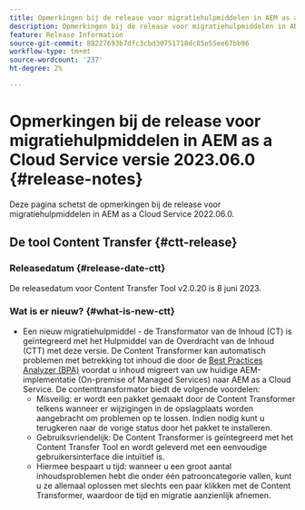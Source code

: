 ```yaml
---
title: Opmerkingen bij de release voor migratiehulpmiddelen in AEM as a Cloud Service versie 2023.06.0
description: Opmerkingen bij de release voor migratiehulpmiddelen in AEM as a Cloud Service versie 2022.06.0
feature: Release Information
source-git-commit: 88227693b7dfc3cbd30751718dc85e55ee67bb96
workflow-type: tm+mt
source-wordcount: '237'
ht-degree: 2%

---
```


# Opmerkingen bij de release voor migratiehulpmiddelen in AEM as a Cloud Service versie 2023.06.0 {#release-notes}

Deze pagina schetst de opmerkingen bij de release voor migratiehulpmiddelen in AEM as a Cloud Service 2022.06.0.

## De tool Content Transfer {#ctt-release}

### Releasedatum {#release-date-ctt}

De releasedatum voor Content Transfer Tool v2.0.20 is 8 juni 2023.

### Wat is er nieuw? {#what-is-new-ctt}

* Een nieuw migratiehulpmiddel - de Transformator van de Inhoud (CT) is geïntegreerd met het Hulpmiddel van de Overdracht van de Inhoud (CTT) met deze versie. De Content Transformer kan automatisch problemen met betrekking tot inhoud die door de [Best Practices Analyzer (BPA)](https://experienceleague.adobe.com/docs/experience-manager-cloud-service/content/migration-journey/cloud-migration/best-practices-analyzer/overview-best-practices-analyzer.html?lang=en) voordat u inhoud migreert van uw huidige AEM-implementatie (On-premise of Managed Services) naar AEM as a Cloud Service.
De contenttransformator biedt de volgende voordelen:
   * Misveilig: er wordt een pakket gemaakt door de Content Transformer telkens wanneer er wijzigingen in de opslagplaats worden aangebracht om problemen op te lossen. Indien nodig kunt u terugkeren naar de vorige status door het pakket te installeren.
   * Gebruiksvriendelijk: De Content Transformer is geïntegreerd met het Content Transfer Tool en wordt geleverd met een eenvoudige gebruikersinterface die intuïtief is.
   * Hiermee bespaart u tijd: wanneer u een groot aantal inhoudsproblemen hebt die onder één patrooncategorie vallen, kunt u ze allemaal oplossen met slechts een paar klikken met de Content Transformer, waardoor de tijd en migratie aanzienlijk afnemen.
